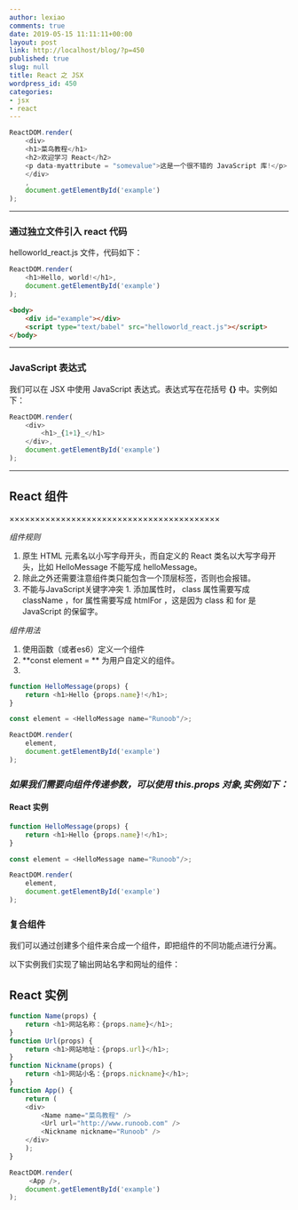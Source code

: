 ```yaml
---
author: lexiao
comments: true
date: 2019-05-15 11:11:11+00:00
layout: post
link: http://localhost/blog/?p=450
published: true
slug: null
title: React 之 JSX
wordpress_id: 450
categories:
- jsx
- react
---
```


```js
ReactDOM.render(
    <div>
    <h1>菜鸟教程</h1>
    <h2>欢迎学习 React</h2>
    <p data-myattribute = "somevalue">这是一个很不错的 JavaScript 库!</p>
    </div>
    ,
    document.getElementById('example')
);
```

-------------------------------------------------------------------------------------------------



### 通过独立文件引入 react 代码

helloworld_react.js 文件，代码如下：

```js
ReactDOM.render(
    <h1>Hello, world!</h1>,
    document.getElementById('example')
);
```

```html
<body>
    <div id="example"></div>
    <script type="text/babel" src="helloworld_react.js"></script>
</body>
```

-------------------------------------------------------------------------------------------------



### JavaScript 表达式

我们可以在 JSX 中使用 JavaScript 表达式。表达式写在花括号 **{}** 中。实例如下：

```js
ReactDOM.render(
    <div>
        <h1>_{1+1}_</h1>
    </div>,
    document.getElementById('example')
);
```

-------------------------------------------------------------------------------------------------




## React 组件


×××××××××××××××××××××××××××××××××××××××××

_组件规则_



  1. 原生 HTML 元素名以小写字母开头，而自定义的 React 类名以大写字母开头，比如 HelloMessage 不能写成 helloMessage。
  2. 除此之外还需要注意组件类只能包含一个顶层标签，否则也会报错。
  3. 不能与JavaScript关键字冲突
    1. 添加属性时， class 属性需要写成 className ，for 属性需要写成 htmlFor ，这是因为 class 和 for 是 JavaScript 的保留字。


_组件用法_



  1. 使用函数（或者es6）定义一个组件
  2. **const element = ** 为用户自定义的组件。
  3.


```js
function HelloMessage(props) {
    return <h1>Hello {props.name}!</h1>;
}

const element = <HelloMessage name="Runoob"/>;

ReactDOM.render(
    element,
    document.getElementById('example')
);
```

### _如果我们需要向组件传递参数，可以使用 **this.props** 对象,实例如下：_




#### React 实例 ####

```js
function HelloMessage(props) {
    return <h1>Hello {props.name}!</h1>;
}

const element = <HelloMessage name="Runoob"/>;

ReactDOM.render(
    element,
    document.getElementById('example')
);
```



### 复合组件

我们可以通过创建多个组件来合成一个组件，即把组件的不同功能点进行分离。

以下实例我们实现了输出网站名字和网址的组件：

## React 实例

```js
function Name(props) {
    return <h1>网站名称：{props.name}</h1>;
}
function Url(props) {
    return <h1>网站地址：{props.url}</h1>;
}
function Nickname(props) {
    return <h1>网站小名：{props.nickname}</h1>;
}
function App() {
    return (
    <div>
        <Name name="菜鸟教程" />
        <Url url="http://www.runoob.com" />
        <Nickname nickname="Runoob" />
    </div>
    );
}

ReactDOM.render(
     <App />,
    document.getElementById('example')
);
```
